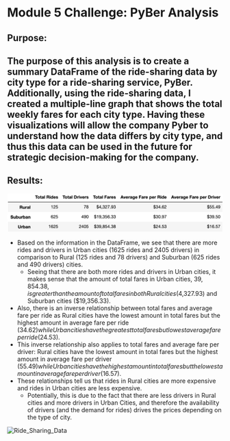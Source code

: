 # Module 5 Challenge: PyBer Analysis

## Purpose:
The purpose of this analysis is to create a summary DataFrame of the ride-sharing data by city type for a ride-sharing service, PyBer. Additionally, using the ride-sharing data, I created a multiple-line graph that shows the total weekly fares for each city type. Having these visualizations will allow the company Pyber to understand how the data differs by city type, and thus this data can be used in the future for strategic decision-making for the company.
---
## Results:
![Ride_Sharing_Data](https://github.com/mbroad1/Module-5-PyBer-Analysis/blob/main/Pyber_Summary_DF.png)
- Based on the information in the DataFrame, we see that there are more rides and drivers in Urban cities (1625 rides and 2405 drivers) in comparison to Rural (125 rides and 78 drivers) and Suburban (625 rides and 490 drivers) cities.
   - Seeing that there are both more rides and drivers in Urban cities, it makes sense that the amount of total fares in Urban cities, $39,854.38, is greater than the amount of total fares in both Rural cities ($4,327.93) and Suburban cities ($19,356.33).
- Also, there is an inverse relationship between total fares and average fare per ride as Rural cities have the lowest amount in total fares but the highest amount in average fare per ride ($34.62) while Urban cities have the greatest total fares but lowest average fare per ride ($24.53).
- This inverse relationship also applies to total fares and average fare per driver: Rural cities have the lowest amount in total fares but the highest amount in average fare per driver ($55.49) while Urban cities have the highest amount in total fares but the lowest amount in average fare per driver ($16.57).
- These relationships tell us that rides in Rural cities are more expensive and rides in Urban cities are less expensive.
   - Potentially, this is due to the fact that there are less drivers in Rural cities and more drivers in Urban Cities, and therefore the availability of drivers (and the demand for rides) drives the prices depending on the type of city.  

![Ride_Sharing_Data]()
